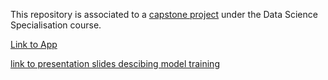 This repository is associated to a [capstone project](https://www.coursera.org/learn/data-science-project/home/info) under the Data Science Specialisation course.

[Link to App](https://sahil-shrma.shinyapps.io/next_word_predictor/)

[link to presentation slides descibing model training](https://rpubs.com/sahil_95/1267328)

